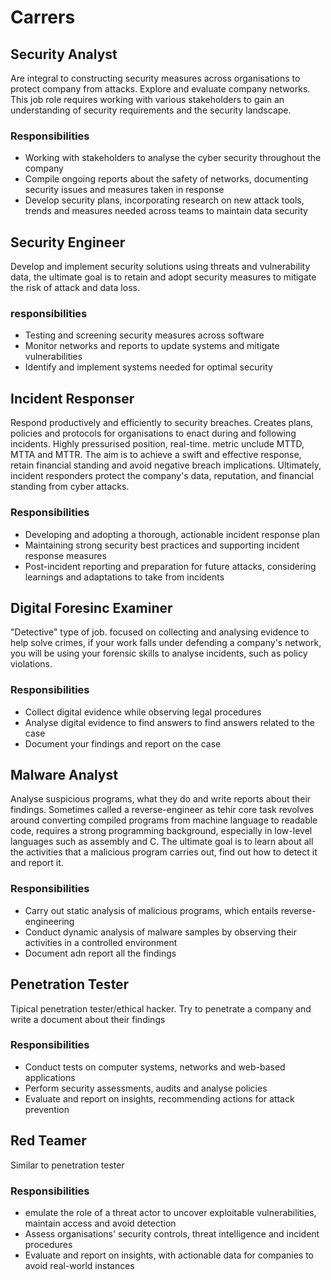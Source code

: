 # Carrers

## Security Analyst

Are integral to constructing security measures across organisations to protect company from attacks. Explore and evaluate company networks. This job role requires working with various stakeholders to gain an understanding of security requirements and the security landscape.

### Responsibilities

- Working with stakeholders to analyse the cyber security throughout the company
- Compile ongoing reports about the safety of networks, documenting security issues and measures taken in response
- Develop security plans, incorporating research on new attack tools, trends and measures needed across teams to maintain data security

## Security Engineer

Develop and implement security solutions using threats and vulnerability data, the ultimate goal is to retain and adopt security measures to mitigate the risk of attack and data loss.

### responsibilities

- Testing and screening security measures across software
- Monitor networks and reports to update systems and mitigate vulnerabilities
- Identify and implement systems needed for optimal security

## Incident Responser

Respond productively and efficiently to security breaches. Creates plans, policies and protocols for organisations to enact during and following incidents. Highly pressurised position, real-time. metric unclude MTTD, MTTA and MTTR. The aim is to achieve a swift and effective response, retain financial standing and avoid negative breach implications. Ultimately, incident responders protect the company's data, reputation, and financial standing from cyber attacks.

### Responsibilities

- Developing and adopting a thorough, actionable incident response plan
- Maintaining strong security best practices and supporting incident response measures
- Post-incident reporting and preparation for future attacks, considering learnings and adaptations to take from incidents

## Digital Foresinc Examiner

"Detective" type of job. focused on collecting and analysing evidence to help solve crimes, if your work falls under defending a company's network, you will be using your forensic skills to analyse incidents, such as policy violations.

### Responsibilities

- Collect digital evidence while observing legal procedures
- Analyse digital evidence to find answers to find answers related to the case
- Document your findings and report on the case

## Malware Analyst

Analyse suspicious programs, what they do and write reports about their findings. Sometimes called a reverse-engineer as tehir core task revolves around converting compiled programs from machine language to readable code, requires a strong programming background, especially in low-level languages such as assembly and C. The ultimate goal is to learn about all the activities that a malicious program carries out, find out how to detect it and report it.

### Responsibilities

- Carry out static analysis of malicious programs, which entails reverse-engineering
- Conduct dynamic analysis of malware samples by observing their activities in a controlled environment
- Document adn report all the findings

## Penetration Tester

Tipical penetration tester/ethical hacker. Try to penetrate a company and write a document about their findings

### Responsibilities

- Conduct tests on computer systems, networks and web-based applications
- Perform security assessments, audits and analyse policies
- Evaluate and report on insights, recommending actions for attack prevention

## Red Teamer

Similar to penetration tester 

### Responsibilities

- emulate the role of a threat actor to uncover exploitable vulnerabilities, maintain access and avoid detection
- Assess organisations' security controls, threat intelligence and incident procedures
- Evaluate and report on insights, with actionable data for companies to avoid real-world instances

